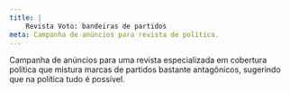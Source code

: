 ```yaml
---
title: |
    Revista Voto: bandeiras de partidos
meta: Campanha de anúncios para revista de política.
---
```

Campanha de anúncios para uma revista especializada em cobertura política que mistura marcas de partidos bastante antagônicos, sugerindo que na política tudo é possível.